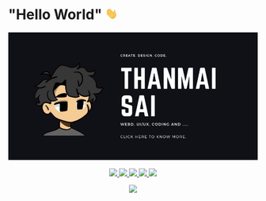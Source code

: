 # "Hello World" <img src="https://github.com/thanmaisai/thanmaisai/blob/main/ezgif.com-gif-maker.gif" width="25px">


[![Click here to visit portfolio](https://github.com/thanmaisai/thanmaisai/blob/main/Thanmai_Sai_.png)]()

<p align="center">
 <a href="https://github.com/thanmaisai">
    <img src="https://skillicons.dev/icons?i=github&theme=light" />
  </a>
  
  <a href="https://www.linkedin.com/in/thanmai-sai-22a052211/">
    <img src="https://skillicons.dev/icons?i=linkedin" />
  </a>
  
  <a href="https://twitter.com/Thanmaisai3">
    <img src="https://skillicons.dev/icons?i=twitter" />
  </a>
  
  <a href="https://www.instagram.com/thanmaisai/">
    <img src="https://skillicons.dev/icons?i=instagram" />
  </a>

  <a href="https://www.behance.net/thanmaisai1">
    <img width="50px" src="https://www.citypng.com/public/uploads/preview/-31622230508g447n6ajjf.png"/>
  </a>
</p>

<p align="center">
  <img  src="https://count.getloli.com/get/@:thanmaisai"/>
</p>


<!--![snake gif](https://github.com/thanmaisai/thanmaisai/blob/output/github-contribution-grid-snake.gif)-->






  





